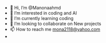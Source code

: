 - 👋 Hi, I’m @Manonaahmd
- 👀 I’m interested in coding and AI
- 🌱 I’m currently learning coding 
- 💞️ I’m looking to collaborate on New projects
- 📫 How to reach me mona2118@yahoo.com 
- 

<!---
Manonaahmd/Manonaahmd is a ✨ special ✨ repository because its `README.md` (this file) appears on your GitHub profile.
You can click the Preview link to take a look at your changes.
--->
